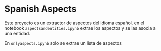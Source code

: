 # Spanish Aspects

Este proyecto es un extractor de aspectos del idioma español.
en el notebook `aspectsandentities.ipynb` extrae los aspectos
y se las asocia a una entidad.

En `onlyaspects.ipynb` solo se extrae un lista de aspectos
